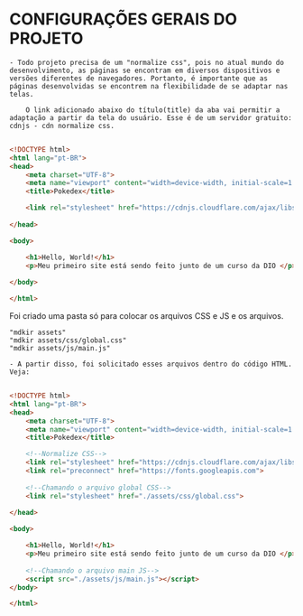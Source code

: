# CONFIGURAÇÕES GERAIS DO PROJETO

    - Todo projeto precisa de um "normalize css", pois no atual mundo do desenvolvimento, as páginas se encontram em diversos dispositivos e versões diferentes de navegadores. Portanto, é importante que as páginas desenvolvidas se encontrem na flexibilidade de se adaptar nas telas.

        O link adicionado abaixo do título(title) da aba vai permitir a adaptação a partir da tela do usuário. Esse é de um servidor gratuito: cdnjs - cdn normalize css.


~~~HTML

<!DOCTYPE html>
<html lang="pt-BR">
<head>
    <meta charset="UTF-8">
    <meta name="viewport" content="width=device-width, initial-scale=1.0">
    <title>Pokedex</title>

    <link rel="stylesheet" href="https://cdnjs.cloudflare.com/ajax/libs/normalize/8.0.1/normalize.min.css" integrity="sha512-NhSC1YmyruXifcj/KFRWoC561YpHpc5Jtzgvbuzx5VozKpWvQ+4nXhPdFgmx8xqexRcpAglTj9sIBWINXa8x5w==" crossorigin="anonymous" referrerpolicy="no-referrer" />
    
</head>

<body>

    <h1>Hello, World!</h1>
    <p>Meu primeiro site está sendo feito junto de um curso da DIO </p>
    
</body>

</html>

~~~

Foi criado uma pasta só para colocar os arquivos CSS e JS e os arquivos.

    "mdkir assets"
    "mdkir assets/css/global.css"
    "mdkir assets/js/main.js"

    - A partir disso, foi solicitado esses arquivos dentro do código HTML. Veja:



~~~HTML

<!DOCTYPE html>
<html lang="pt-BR">
<head>
    <meta charset="UTF-8">
    <meta name="viewport" content="width=device-width, initial-scale=1.0">
    <title>Pokedex</title>

    <!--Normalize CSS--> 
    <link rel="stylesheet" href="https://cdnjs.cloudflare.com/ajax/libs/normalize/8.0.1/normalize.min.css" integrity="sha512-NhSC1YmyruXifcj/KFRWoC561YpHpc5Jtzgvbuzx5VozKpWvQ+4nXhPdFgmx8xqexRcpAglTj9sIBWINXa8x5w==" crossorigin="anonymous" referrerpolicy="no-referrer" />
    <link rel="preconnect" href="https://fonts.googleapis.com">
    
    <!--Chamando o arquivo global CSS--> 
    <link rel="stylesheet" href="./assets/css/global.css">
    
</head>

<body>

    <h1>Hello, World!</h1>
    <p>Meu primeiro site está sendo feito junto de um curso da DIO </p>
    
    <!--Chamando o arquivo main JS-->
    <script src="./assets/js/main.js"></script>
</body>

</html>

~~~